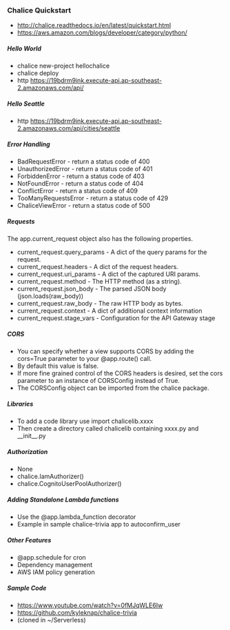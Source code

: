 ### Chalice Quickstart
* http://chalice.readthedocs.io/en/latest/quickstart.html
* https://aws.amazon.com/blogs/developer/category/python/

##### Hello World
* chalice new-project hellochalice
* chalice deploy
* http https://19bdrm9ink.execute-api.ap-southeast-2.amazonaws.com/api/

##### Hello Seattle
* http https://19bdrm9ink.execute-api.ap-southeast-2.amazonaws.com/api/cities/seattle

##### Error Handling
* BadRequestError - return a status code of 400
* UnauthorizedError - return a status code of 401
* ForbiddenError - return a status code of 403
* NotFoundError - return a status code of 404
* ConflictError - return a status code of 409
* TooManyRequestsError - return a status code of 429
* ChaliceViewError - return a status code of 500

##### Requests
The app.current_request object also has the following properties.
* current_request.query_params - A dict of the query params for the request.
* current_request.headers - A dict of the request headers.
* current_request.uri_params - A dict of the captured URI params.
* current_request.method - The HTTP method (as a string).
* current_request.json_body - The parsed JSON body (json.loads(raw_body))
* current_request.raw_body - The raw HTTP body as bytes.
* current_request.context - A dict of additional context information
* current_request.stage_vars - Configuration for the API Gateway stage

##### CORS
* You can specify whether a view supports CORS by adding the cors=True parameter to your @app.route() call.
* By default this value is false.
* If more fine grained control of the CORS headers is desired, set the cors parameter to an instance of CORSConfig instead of True.
* The CORSConfig object can be imported from the chalice package.

##### Libraries
* To add a code library use import chalicelib.xxxx
* Then create a directory called chalicelib containing xxxx.py and \_\_init\_\_.py

##### Authorization
* None
* chalice.IamAuthorizer()
* chalice.CognitoUserPoolAuthorizer()

##### Adding Standalone Lambda functions
* Use the @app.lambda_function decorator
* Example in sample chalice-trivia app to autoconfirm_user

##### Other Features
* @app.schedule for cron
* Dependency management
* AWS IAM policy generation

##### Sample Code
* https://www.youtube.com/watch?v=0fMJqWLE6Iw
* https://github.com/kyleknap/chalice-trivia
* (cloned in ~/Serverless)